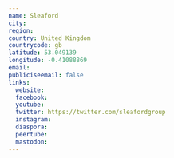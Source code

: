 ```yaml
---
name: Sleaford
city:
region:
country: United Kingdom
countrycode: gb
latitude: 53.049139
longitude: -0.41088869
email:
publiciseemail: false
links:
  website:
  facebook:
  youtube:
  twitter: https://twitter.com/sleafordgroup
  instagram:
  diaspora:
  peertube:
  mastodon:
---
```

